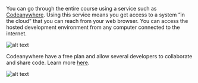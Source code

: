 You can go through the entire course using a service such as [Codeanywhere](https://codeanywhere.com/editor/#). Using this service means you get access to a system “in the cloud” that you can reach from your web browser. You can access the hosted development environment from any computer connected to the internet.

![alt text](/static/Ska_rmavbild_2018-05-14_kl._13.37.02.png)

Codeanywhere have a free plan and allow several developers to collaborate and share code. Learn more [here](http://docs.codeanywhere.com/quicktutorial.html). 

![alt text](/static/coeanywhere2.png)